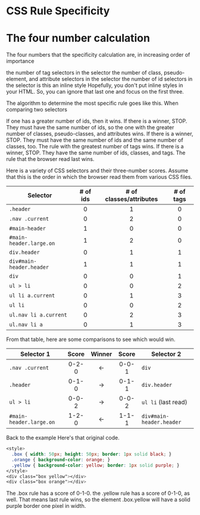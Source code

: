 # CSS Rule Specificity

# The four number calculation

The four numbers that the specificity calculation are, in increasing order of importance

the number of tag selectors in the selector
the number of class, pseudo-element, and attribute selectors in the selector
the number of id selectors in the selector
is this an inline style
Hopefully, you don't put inline styles in your HTML. So, you can ignore that last one and focus on the first three.

The algorithm to determine the most specific rule goes like this. When comparing two selectors

If one has a greater number of ids, then it wins. If there is a winner, STOP.
They must have the same number of ids, so the one with the greater number of classes, pseudo-classes, and attributes wins. If there is a winner, STOP.
They must have the same number of ids and the same number of classes, too. The rule with the greatest number of tags wins. If there is a winner, STOP.
They have the same number of ids, classes, and tags. The rule that the browser read last wins.

Here is a variety of CSS selectors and their three-number scores. Assume that this is the order in which the browser read them from various CSS files.

<table>
<thead>
<tr>
<th>Selector</th>
<th style="text-align: center;"># of ids</th>
<th style="text-align: center;"># of classes/attributes</th>
<th style="text-align: center;"># of tags</th>
</tr>
</thead>
<tbody>
<tr>
<td><code>.header</code></td>
<td style="text-align: center;">0</td>
<td style="text-align: center;">1</td>
<td style="text-align: center;">0</td>
</tr>
<tr>
<td><code>.nav .current</code></td>
<td style="text-align: center;">0</td>
<td style="text-align: center;">2</td>
<td style="text-align: center;">0</td>
</tr>
<tr>
<td><code>#main-header</code></td>
<td style="text-align: center;">1</td>
<td style="text-align: center;">0</td>
<td style="text-align: center;">0</td>
</tr>
<tr>
<td><code>#main-header.large.on</code></td>
<td style="text-align: center;">1</td>
<td style="text-align: center;">2</td>
<td style="text-align: center;">0</td>
</tr>
<tr>
<td><code>div.header</code></td>
<td style="text-align: center;">0</td>
<td style="text-align: center;">1</td>
<td style="text-align: center;">1</td>
</tr>
<tr>
<td><code>div#main-header.header</code></td>
<td style="text-align: center;">1</td>
<td style="text-align: center;">1</td>
<td style="text-align: center;">1</td>
</tr>
<tr>
<td><code>div</code></td>
<td style="text-align: center;">0</td>
<td style="text-align: center;">0</td>
<td style="text-align: center;">1</td>
</tr>
<tr>
<td><code>ul &gt; li</code></td>
<td style="text-align: center;">0</td>
<td style="text-align: center;">0</td>
<td style="text-align: center;">2</td>
</tr>
<tr>
<td><code>ul li a.current</code></td>
<td style="text-align: center;">0</td>
<td style="text-align: center;">1</td>
<td style="text-align: center;">3</td>
</tr>
<tr>
<td><code>ul li</code></td>
<td style="text-align: center;">0</td>
<td style="text-align: center;">0</td>
<td style="text-align: center;">2</td>
</tr>
<tr>
<td><code>ul.nav li a.current</code></td>
<td style="text-align: center;">0</td>
<td style="text-align: center;">2</td>
<td style="text-align: center;">3</td>
</tr>
<tr>
<td><code>ul.nav li a</code></td>
<td style="text-align: center;">0</td>
<td style="text-align: center;">1</td>
<td style="text-align: center;">3</td>
</tr>
</tbody>
</table>

From that table, here are some comparisons to see which would win.

<table>
<thead>
<tr>
<th>Selector 1</th>
<th style="text-align: center;">Score</th>
<th style="text-align: center;">Winner</th>
<th style="text-align: center;">Score</th>
<th>Selector 2</th>
</tr>
</thead>
<tbody>
<tr>
<td><code>.nav .current</code></td>
<td style="text-align: center;">0-2-0</td>
<td style="text-align: center;">&lt;-</td>
<td style="text-align: center;">0-0-1</td>
<td><code>div</code></td>
</tr>
<tr>
<td><code>.header</code></td>
<td style="text-align: center;">0-1-0</td>
<td style="text-align: center;">-&gt;</td>
<td style="text-align: center;">0-1-1</td>
<td><code>div.header</code></td>
</tr>
<tr>
<td><code>ul &gt; li</code></td>
<td style="text-align: center;">0-0-2</td>
<td style="text-align: center;">-&gt;</td>
<td style="text-align: center;">0-0-2</td>
<td><code>ul li</code> (last read)</td>
</tr>
<tr>
<td><code>#main-header.large.on</code></td>
<td style="text-align: center;">1-2-0</td>
<td style="text-align: center;">&lt;-</td>
<td style="text-align: center;">1-1-1</td>
<td><code>div#main-header.header</code></td>
</tr>
</tbody>
</table>

Back to the example
Here's that original code.

```css
<style>
  .box { width: 50px; height: 50px; border: 1px solid black; }
  .orange { background-color: orange; }
  .yellow { background-color: yellow; border: 1px solid purple; }
</style>
<div class="box yellow"></div>
<div class="box orange"></div>
```

The .box rule has a score of 0-1-0. the .yellow rule has a score of 0-1-0, as well. That means last rule wins, so the element .box.yellow will have a solid purple border one pixel in width.
